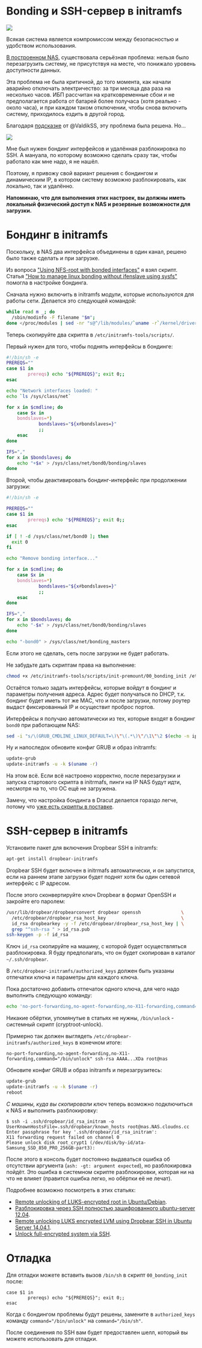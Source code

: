 # Bonding и SSH-сервер в initramfs

![](https://habrastorage.org/webt/mc/mz/-h/mcmz-h3bsxctbh1ka8wxdtdnvqs.png)

Всякая система является компромиссом между безопасностью и удобством использования.

[В построенном NAS](https://habr.com/post/359344), существовала серьёзная проблема: нельзя было перезагрузить систему, не присутствуя на месте, что понижало уровень доступности данных.

Эта проблема не была критичной, до того момента, как начали аварийно отключать электричество: за три месяца два раза на несколько часов. ИБП рассчитан на кратковременные сбои и не предполагается работа от батарей более получаса (хотя реально - около часа), и при каждом таком отключении, чтобы снова включить систему, приходилось ездить в другой город.

<cut/>

Благодаря [подсказке](https://habr.com/post/359344/#comment_18916925) от @ValdikSS, эту проблема была решена. Но...

![](https://habrastorage.org/webt/l0/xu/c3/l0xuc38iobnzstjrcx204y9opeg.jpeg)

Мне был нужен бондинг интерфейсов и удалённая разблокировка по SSH. А мануала, по которому возможно сделать сразу так, чтобы работало как мне надо, я не нашёл.

Поэтому, я привожу свой вариант решения с бондингом и динамическим IP, в котором систему возможно разблокировать, как локально, так и удалённо.

**Напоминаю, что для выполнения этих настроек, вы должны иметь локальный физический доступ к NAS и резервные возможности для загрузки.**


# Бондинг в initramfs

Поскольку, в NAS два интерфейса объединены в один канал, решено было также сделать и при загрузке.

Из вопроса ["Using NFS-root with bonded interfaces"](https://serverfault.com/questions/472349/using-nfs-root-with-bonded-interfaces) я взял скрипт. Статья ["How to manage linux bonding without ifenslave using sysfs"](https://backdrift.org/manage-linux-bonding-without-ifenslave-using-sysfs) помогла в настройке бондинга.

Сначала нужно включить в initramfs модули, которые используются для работы сети. Делается это следующей командой:

```bash
while read m _; do
  /sbin/modinfo -F filename "$m";
done </proc/modules | sed -nr "s@^/lib/modules/`uname -r`/kernel/drivers/net(/.*)?/([^/]+)\.ko\$@\2@p" >> /etc/initramfs-tools/modules
```

Теперь скопируйте два скрипта в `/etc/initramfs-tools/scripts/`.

Первый нужен для того, чтобы поднять интерфейсы в бондинге:
<spoiler title="/etc/initramfs-tools/scripts/init-premount/00_bonding_init">
```bash
#!/bin/sh -e
PREREQS=""
case $1 in
        prereqs) echo "${PREREQS}"; exit 0;;
esac

echo "Network interfaces loaded: "
echo `ls /sys/class/net`

for x in $cmdline; do
    case $x in
    bondslaves=*)
            bondslaves="${x#bondslaves=}"
            ;;
    esac
done

IFS=","
for x in $bondslaves; do
    echo "+$x" > /sys/class/net/bond0/bonding/slaves
done
```
</spoiler>

Второй, чтобы деактивировать бондинг-интерфейс при продолжении загрузки:
<spoiler title="/etc/initramfs-tools/scripts/init-bottom/iface_down">
```bash
#!/bin/sh -e

PREREQS=""
case $1 in
        prereqs) echo "${PREREQS}"; exit 0;;
esac

if [ ! -d /sys/class/net/bond0 ]; then
  exit 0
fi

echo "Remove bonding interface..."

for x in $cmdline; do
    case $x in
    bondslaves=*)
            bondslaves="${x#bondslaves=}"
            ;;
    esac
done

IFS=","
for x in $bondslaves; do
    echo "-$x" > /sys/class/net/bond0/bonding/slaves
done

echo "-bond0" > /sys/class/net/bonding_masters
```
</spoiler>

Если этого не сделать, сеть после загрузки не будет работать.

Не забудьте дать скриптам права на выполнение:
```bash
chmod +x /etc/initramfs-tools/scripts/init-premount/00_bonding_init /etc/initramfs-tools/scripts/init-bottom/iface_down
```

Остаётся только задать интерфейсы, которые войдут в бондинг и параметры получения адреса.
Адрес будет получаться по DHCP, т.к. бондинг будет иметь тот же MAC, что и после загрузки, потому роутер выдаст фиксированный IP и осуществит проброс портов.

Интерфейсы я получаю автоматически из тех, которые входят в бондинг `bond0` при работающем NAS:

```bash
sed -i "s/\(GRUB_CMDLINE_LINUX_DEFAULT=\)\"\(.*\)\"/\1\"\2 $(echo -n ip=:::::bond0:dhcp bondslaves=$(sed -e 's/ /,/' /sys/class/net/bond0/bonding/slaves))\"/" /etc/default/grub
```

Ну и напоследок обновите конфиг GRUB и образ initramfs:

```bash
update-grub
update-initramfs -u -k $(uname -r)
```

На этом всё. Если всё настроено корректно, после перезагрузки и запуска стартового скрипта в initrmafs, пинги на IP NAS будут идти, несмотря на то, что ОС ещё не загружена.

Замечу, что настройка бондинга в Dracut делается гораздо легче, потому что [уже есть скрипты в поставке](https://github.com/zfsonlinux/dracut/blob/master/modules.d/40network/parse-bond.sh).


# SSH-сервер в initramfs

Установите пакет для включения Dropbear SSH в initramfs:

```bash
apt-get install dropbear-initramfs
```

Dropbear SSH будет включен в initrmafs автоматически, и он запустится, если на раннем этапе загрузки будет поднят хотя бы один сетевой интерфейс с IP адресом.

После этого сконвертируйте ключ Dropbear в формат OpenSSH и закройте его паролем:

```bash
/usr/lib/dropbear/dropbearconvert dropbear openssh               \
  /etc/dropbear/dropbear_rsa_host_key                            \
  id_rsa dropbearkey -y -f /etc/dropbear/dropbear_rsa_host_key | \
  grep "^ssh-rsa " > id_rsa.pub
ssh-keygen -p -f id_rsa
```

Ключ `id_rsa` скопируйте на машину, с которой будет осуществляться разблокировка. Я буду предполагать, что он будет скопирован в каталог `~/.ssh/dropbear`.

В `/etc/dropbear-initramfs/authorized_keys` должен быть указаны отпечатки ключа и параметры для каждого ключа.

Пока достаточно добавить отпечаток одного ключа, для чего надо выполнить следующую команду:

```bash
echo 'no-port-forwarding,no-agent-forwarding,no-X11-forwarding,command="/bin/unlock"' $(cat id_rsa.pub) >> /etc/dropbear-initramfs/authorized_keys
```

Никакие обёртки, упомянутые в статьях не нужны, `/bin/unlock` - системный скрипт (cryptroot-unlock).

Примерно так должен выглядеть `/etc/dropbear-initramfs/authorized_keys` в конечном итоге:

```
no-port-forwarding,no-agent-forwarding,no-X11-forwarding,command="/bin/unlock" ssh-rsa AAAA...XDa root@nas
```

Обновите конфиг GRUB и образ initramfs и перезагрузитесь:

```bash
update-grub
update-initramfs -u -k $(uname -r)
reboot
```

_С машины, куда вы скопировали ключ_ теперь возможно подключиться к NAS и выполнить разблокировку:

```
$ ssh -i .ssh/dropbear/id_rsa_initram -o UserKnownHostsFile=.ssh/dropbear/known_hosts root@nas.NAS.cloudns.cc
Enter passphrase for key '.ssh/dropbear/id_rsa_initram':
X11 forwarding request failed on channel 0 
Please unlock disk root_crypt1 (/dev/disk/by-id/ata-Samsung_SSD_850_PRO_256GB-part3):
```

После этого в консоль будет постоянно выдаваться ошибка об отсутствии аргумента (`ash: -gt: argument expected`), но разблокировка пойдёт. Это ошибка в системном скрипте разблокировки, которая ни на что не влияет (правится ошибка легко, но обёртки её не лечат).

Подробнее возможно посмотреть в этих статьях:

- [Remote unlocking of LUKS-encrypted root in Ubuntu/Debian](https://hamy.io/post/0005/remote-unlocking-of-luks-encrypted-root-in-ubuntu-debian).
- [Разблокировка через SSH полностью зашифрованного ubuntu-server 12.04](https://help.ubuntu.ru/wiki/unlock_luks_ssh).
- [Remote unlocking LUKS encrypted LVM using Dropbear SSH in Ubuntu Server 14.04.1](https://stinkyparkia.wordpress.com/2014/10/14/remote-unlocking-luks-encrypted-lvm-using-dropbear-ssh-in-ubuntu-server-14-04-1-with-static-ipst/).
- [Unlock full-encrypted system via SSH](https://www.virtono.com/community/tutorial-how-to/unlock-full-encrypted-system-via-ssh/).


# Отладка

Для отладки можете вставить вызов `/bin/sh` в скрипт `00_bonding_init` после:

```
case $1 in
        prereqs) echo "${PREREQS}"; exit 0;;
esac
```

Когда с бондингом проблемы будут решены, замените в `authorized_keys` команду `command="/bin/unlock"` на `command="/bin/sh"`.

После соединения по SSH вам будет предоставлен шелл, который вы можете использовать для отладки.
